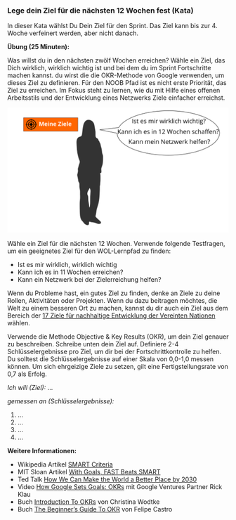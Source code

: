 ### Lege dein Ziel für die nächsten 12 Wochen fest (Kata)

In dieser Kata wählst Du Dein Ziel für den Sprint. Das Ziel kann bis zur 4. Woche verfeinert werden, aber nicht danach.

**Übung (25 Minuten):**

Was willst du in den nächsten zwölf Wochen erreichen? Wähle ein Ziel, das Dich wirklich, wirklich wichtig ist und bei dem du im Sprint Fortschritte machen kannst. du wirst die die OKR-Methode von Google verwenden, um dieses Ziel zu definieren. Für den NOOB Pfad ist es nicht erste Priorität, das Ziel zu erreichen. Im Fokus steht zu lernen, wie du mit Hilfe eines offenen Arbeitsstils und der Entwicklung eines Netzwerks Ziele einfacher erreichst.

![Meine Ziele für die nächsten 12 Wochen](images/lernOS-Kata-Meine-Ziele.png)

Wähle ein Ziel für die nächsten 12 Wochen. Verwende folgende Testfragen, um ein geeignetes Ziel für den WOL-Lernpfad zu finden:

* Ist es mir wirklich, wirklich wichtig
* Kann ich es in 11 Wochen erreichen?
* Kann ein Netzwerk bei der Zielerreichung helfen?

Wenn du Probleme hast, ein gutes Ziel zu finden, denke an Ziele zu deine Rollen, Aktivitäten oder Projekten. Wenn du dazu beitragen möchtes, die Welt zu einem besseren Ort zu machen, kannst du dir auch ein Ziel aus dem Bereich der [17 Ziele für nachhaltige Entwicklung der Vereinten Nationen](https://www.un.org/sustainabledevelopment/sustainable-development-goals) wählen.

Verwende die Methode Objective & Key Results (OKR), um dein Ziel genauer zu beschreiben. Schreibe unten dein Ziel auf. Definiere 2-4 Schlüsselergebnisse pro Ziel, um dir bei der Fortschrittkontrolle zu helfen.
Du solltest die Schlüsselergebnisse auf einer Skala von 0,0-1,0 messen können. Um sich ehrgeizige Ziele zu setzen, gilt eine Fertigstellungsrate von 0,7 als Erfolg.

*Ich will (Ziel):* \...

*gemessen an (Schlüsselergebnisse):*

1. ...
2. ...
3. ...
4. ...

**Weitere Informationen:**

- Wikipedia Artikel [SMART Criteria](https://en.wikipedia.org/wiki/SMART_criteria)
- MIT Sloan Artikel [With Goals, FAST Beats SMART](https://sloanreview.mit.edu/article/with-goals-fast-beats-smart)
- Ted Talk [How We Can Make the World a Better Place by 2030](https://www.youtube.com/watch?v=o08ykAqLOxk)
- Video [How Google Sets Goals: OKRs](https://www.youtube.com/watch?v=mJB83EZtAjc) mit Google
  Ventures Partner Rick Klau
- Buch [ Introduction To OKRs](https://www.oreilly.com/business/free/files/introduction-to-okrs.pdf) von Christina Wodtke
- Buch [The Beginner’s Guide To OKR](https://felipecastro.com/resource/The-Beginners-Guide-to-OKR.pdf)
  von Felipe Castro
